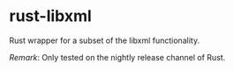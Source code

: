 # rust-libxml
Rust wrapper for a subset of the libxml functionality.

*Remark*: Only tested on the nightly release channel of Rust.
